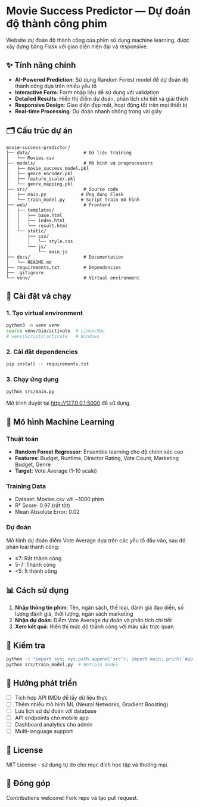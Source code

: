 # Movie Success Predictor — Dự đoán độ thành công phim

Website dự đoán độ thành công của phim sử dụng machine learning, được xây dựng bằng Flask với giao diện hiện đại và responsive.

## ✨ Tính năng chính

- **AI-Powered Prediction**: Sử dụng Random Forest model để dự đoán độ thành công dựa trên nhiều yếu tố
- **Interactive Form**: Form nhập liệu dễ sử dụng với validation
- **Detailed Results**: Hiển thị điểm dự đoán, phân tích chi tiết và giải thích
- **Responsive Design**: Giao diện đẹp mắt, hoạt động tốt trên mọi thiết bị
- **Real-time Processing**: Dự đoán nhanh chóng trong vài giây

## 🗂️ Cấu trúc dự án

```
movie-success-predictor/
├── data/                    # Dữ liệu training
│   └── Movies.csv
├── models/                  # Mô hình và preprocessors
│   ├── movie_success_model.pkl
│   ├── genre_encoder.pkl
│   ├── feature_scaler.pkl
│   └── genre_mapping.pkl
├── src/                     # Source code
│   ├── main.py             # Ứng dụng Flask
│   └── train_model.py      # Script train mô hình
├── web/                     # Frontend
│   ├── templates/
│   │   ├── base.html
│   │   ├── index.html
│   │   └── result.html
│   └── static/
│       ├── css/
│       │   └── style.css
│       └── js/
│           └── main.js
├── docs/                    # Documentation
│   └── README.md
├── requirements.txt         # Dependencies
├── .gitignore
└── venv/                    # Virtual environment
```

## 🚀 Cài đặt và chạy

### 1. Tạo virtual environment
```bash
python3 -m venv venv
source venv/bin/activate  # Linux/Mac
# venv\Scripts\activate   # Windows
```

### 2. Cài đặt dependencies
```bash
pip install -r requirements.txt
```

### 3. Chạy ứng dụng
```bash
python src/main.py
```

Mở trình duyệt tại <http://127.0.0.1:5000> để sử dụng.

## 🤖 Mô hình Machine Learning

### Thuật toán
- **Random Forest Regressor**: Ensemble learning cho độ chính xác cao
- **Features**: Budget, Runtime, Director Rating, Vote Count, Marketing Budget, Genre
- **Target**: Vote Average (1-10 scale)

### Training Data
- Dataset: Movies.csv với ~1000 phim
- R² Score: 0.97 (rất tốt)
- Mean Absolute Error: 0.02

### Dự đoán
Mô hình dự đoán điểm Vote Average dựa trên các yếu tố đầu vào, sau đó phân loại thành công:
- ≥7: Rất thành công
- 5-7: Thành công  
- <5: Ít thành công

## 📊 Cách sử dụng

1. **Nhập thông tin phim**: Tên, ngân sách, thể loại, đánh giá đạo diễn, số lượng đánh giá, thời lượng, ngân sách marketing
2. **Nhận dự đoán**: Điểm Vote Average dự đoán và phân tích chi tiết
3. **Xem kết quả**: Hiển thị mức độ thành công với màu sắc trực quan

## 🧪 Kiểm tra

```bash
python -c "import sys; sys.path.append('src'); import main; print('App OK')"
python src/train_model.py  # Retrain model
```

## 🔮 Hướng phát triển

- [ ] Tích hợp API IMDb để lấy dữ liệu thực
- [ ] Thêm nhiều mô hình ML (Neural Networks, Gradient Boosting)
- [ ] Lưu lịch sử dự đoán với database
- [ ] API endpoints cho mobile app
- [ ] Dashboard analytics cho admin
- [ ] Multi-language support

## 📄 License

MIT License - sử dụng tự do cho mục đích học tập và thương mại.

## 🤝 Đóng góp

Contributions welcome! Fork repo và tạo pull request.
